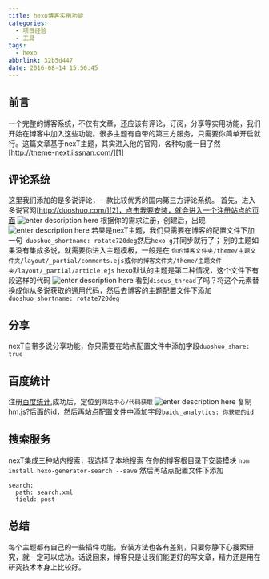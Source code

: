```yaml
---
title: hexo博客实用功能
categories:
  - 项目经验
  - 工具
tags:
  - hexo
abbrlink: 32b5d447
date: 2016-08-14 15:50:45
---
```

## 前言
一个完整的博客系统，不仅有文章，还应该有评论，订阅，分享等实用功能，我们开始在博客中加入这些功能。很多主题有自带的第三方服务，只需要你简单开启就行。这篇文章基于nexT主题，其实进入他的官网，各种功能一目了然[http://theme-next.iissnan.com/][1]

## 评论系统
这里我们添加的是多说评论，一款比较优秀的国内第三方评论系统。
首先，进入多说官网[http://duoshuo.com/][2]，点击我要安装，就会进入一个注册站点的页面
![enter description here][3]
根据你的需求注册，创建后，出现
![enter description here][4]
若果是nexT主题，我们只需要在博客的配置文件下加一句` duoshuo_shortname: rotate720deg`然后`hexo g`并同步就行了；
别的主题如果没有集成多说，就需要你进入主题模板，一般是在
`你的博客文件夹/theme/主题文件夹/layout/_partial/comments.ejs`或`你的博客文件夹/theme/主题文件夹/layout/_partial/article.ejs`
hexo默认的主题是第二种情况，这个文件下有段这样的代码
![enter description here][5]
看到`disqus_thread`了吗？将这个元素替换成你从多说获取的通用代码，然后去博客的主题配置文件下添加` duoshuo_shortname: rotate720deg`

## 分享
nexT自带多说分享功能，你只需要在站点配置文件中添加字段`duoshuo_share: true`

## 百度统计
注册[百度统计][6],成功后，定位到`网站中心/代码获取`
![enter description here][7]
复制hm.js?后面的id，然后再站点配置文件中添加字段`baidu_analytics: 你获取的id`

## 搜索服务
nexT集成三种站内搜索，我选择了本地搜索
在你的博客根目录下安装模块
`npm install hexo-generator-search --save`
然后再站点配置文件下添加
```
search:
  path: search.xml
  field: post
```

## 总结
每个主题都有自己的一些插件功能，安装方法也各有差别，只要你静下心搜索研究，就一定可以成功。话说回来，博客只是让我们能更好的写文章，精力还是用在研究技术本身上比较好。

  [1]: http://theme-next.iissnan.com/
  [2]: http://duoshuo.com/
  [3]: https://blog-images-1252854786.cos.ap-guangzhou.myqcloud.com/imgs/frontend/duoshuo1.png "duoshuo1.png"
  [4]: https://blog-images-1252854786.cos.ap-guangzhou.myqcloud.com/imgs/frontend/duoshuo2.png "duoshuo2.png"
  [5]: https://blog-images-1252854786.cos.ap-guangzhou.myqcloud.com/imgs/frontend/discuss.png "discuss.png"
  [6]: http://tongji.baidu.com/
  [7]: https://blog-images-1252854786.cos.ap-guangzhou.myqcloud.com/imgs/frontend/tongji.png "tongji.png"
